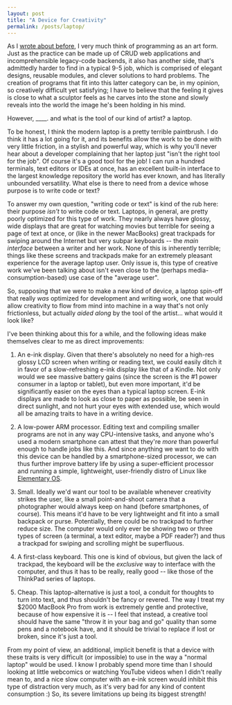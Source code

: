 ```yaml
---
layout: post
title: "A Device for Creativity"
permalink: /posts/laptop/
---
```


As I [wrote about before](link), I very much think of programming as an art form. Just as the practice can be made up of CRUD web applications and incomprehensible legacy-code backends, it also has another side, that's admittedly harder to find in a typical 9-5 job, which is comprised of elegant designs, reusable modules, and clever solutions to hard problems. The creation of programs that fit into this latter category can be, in my opinion, so creatively difficult yet satisfying; I have to believe that the feeling it gives is close to what a sculptor feels as he carves into the stone and slowly reveals into the world the image he's been holding in his mind.

However, ____. and what is the tool of our kind of artist? a laptop.

To be honest, I think the modern laptop is a pretty terrible paintbrush. I do think it has a lot going for it, and its benefits allow the work to be done with very little friction, in a stylish and powerful way, which is why you'll never hear about a developer complaining that her laptop just "isn't the right tool for the job". Of course it's a good tool for the job! I can run a hundred terminals, text editors or IDEs at once, has an excellent built-in interface to the largest knowledge repository the world has ever known, and has literally unbounded versatility. What else is there to need from a device whose purpose is to write code or text?

To answer my own question, "writing code or text" is kind of the rub here: their purpose _isn't_ to write code or text. Laptops, in general, are pretty poorly optimized for this type of work. They nearly always have glossy, wide displays that are great for watching movies but terrible for seeing a page of text at once, or (like in the newer MacBooks) great trackpads for swiping around the Internet but very subpar keyboards -- the _main interface_ between a writer and her work. None of this is inherently terrible; things like these screens and trackpads make for an extremely pleasant experience for the average laptop user. Only issue is, this type of creative work we've been talking about isn't even close to the (perhaps media-consumption-based) use case of the "average user".

So, supposing that we were to make a new kind of device, a laptop spin-off that really _was_ optimized for development and writing work, one that would allow creativity to flow from mind into machine in a way that's not only frictionless, but actually _aided along_ by the tool of the artist... what would it look like?

I've been thinking about this for a while, and the following ideas make themselves clear to me as direct improvements:

1. An e-ink display. Given that there's absolutely no need for a high-res glossy LCD screen when writing or reading text, we could easily ditch it in favor of a slow-refreshing e-ink display like that of a Kindle. Not only would we see massive battery gains (since the screen is the #1 power consumer in a laptop or tablet), but even more important, it'd be significantly easier on the eyes than a typical laptop screen. E-ink displays are made to look as close to paper as possible, be seen in direct sunlight, and not hurt your eyes with extended use, which would all be amazing traits to have in a writing device.

2. A low-power ARM processor. Editing text and compiling smaller programs are not in any way CPU-intensive tasks, and anyone who's used a modern smartphone can attest that they're _more_ than powerful enough to handle jobs like this. And since anything we want to do with this device can be handled by a smartphone-sized processor, we can thus further improve battery life by using a super-efficient processor and running a simple, lightweight, user-friendly distro of Linux like [Elementary OS](link).

3. Small. Ideally we'd want our tool to be available whenever creativity strikes the user, like a small point-and-shoot camera that a photographer would always keep on hand (before smartphones, of course). This means it'd have to be very lightweight and fit into a small backpack or purse. Potentially, there could be no trackpad to further reduce size. The computer would only ever be showing two or three types of screen (a terminal, a text editor, maybe a PDF reader?) and thus a trackpad for swiping and scrolling might be superfluous.

4. A first-class keyboard. This one is kind of obvious, but given the lack of trackpad, the keyboard will be the _exclusive_ way to interface with the computer, and thus it has to be really, really good -- like those of the ThinkPad series of laptops.

5. Cheap. This laptop-alternative is just a tool, a conduit for thoughts to turn into text, and thus shouldn't be fancy or revered. The way I treat my $2000 MacBook Pro from work is extremely gentle and protective, because of how expensive it is -- I feel that instead, a creative tool should have the same "throw it in your bag and go" quality than some pens and a notebook have, and it should be trivial to replace if lost or broken, since it's just a tool.

From my point of view, an additional, implicit benefit is that a device with these traits is very difficult (or impossible) to use in the way a "normal laptop" would be used. I know I probably spend more time than I should looking at little webcomics or watching YouTube videos when I didn't really mean to, and a nice slow computer with an e-ink screen would inhibit this type of distraction very much, as it's very bad for any kind of content consumption :) So, its severe limitations up being its biggest strength!
